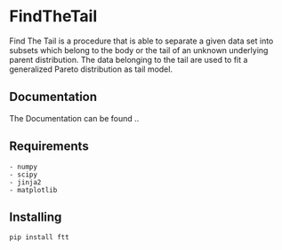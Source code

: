 # FindTheTail

Find The Tail is a procedure that is able to separate a given data set into subsets which belong to the body or the tail of an unknown underlying parent distribution. The data belonging to the tail are used to fit a generalized Pareto distribution as tail model.

## Documentation

The Documentation can be found ..

## Requirements
    - numpy
    - scipy
    - jinja2
    - matplotlib

## Installing

    pip install ftt
